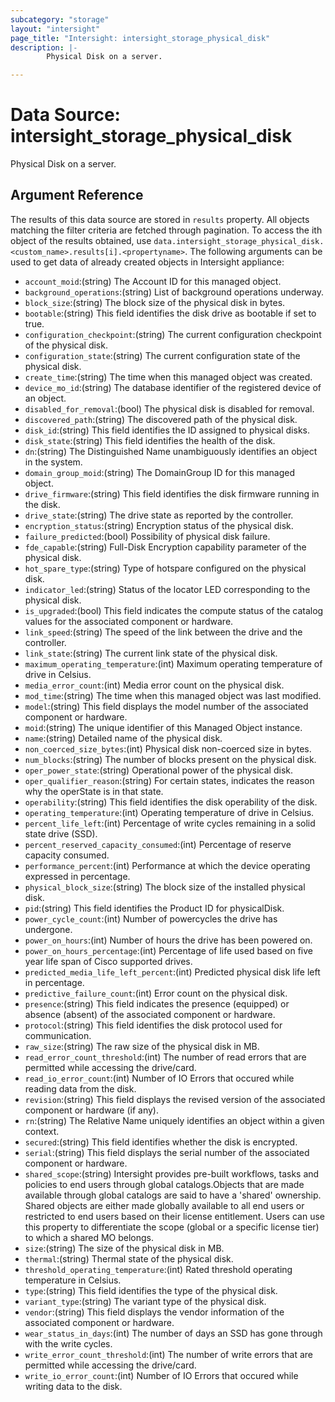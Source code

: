 ```yaml
---
subcategory: "storage"
layout: "intersight"
page_title: "Intersight: intersight_storage_physical_disk"
description: |-
        Physical Disk on a server.

---
```


# Data Source: intersight_storage_physical_disk
Physical Disk on a server.
## Argument Reference
The results of this data source are stored in `results` property.
All objects matching the filter criteria are fetched through pagination.
To access the ith object of the results obtained, use `data.intersight_storage_physical_disk.<custom_name>.results[i].<propertyname>`.
The following arguments can be used to get data of already created objects in Intersight appliance:
* `account_moid`:(string) The Account ID for this managed object. 
* `background_operations`:(string) List of background operations underway. 
* `block_size`:(string) The block size of the physical disk in bytes. 
* `bootable`:(string) This field identifies the disk drive as bootable if set to true. 
* `configuration_checkpoint`:(string) The current configuration checkpoint of the physical disk. 
* `configuration_state`:(string) The current configuration state of the physical disk. 
* `create_time`:(string) The time when this managed object was created. 
* `device_mo_id`:(string) The database identifier of the registered device of an object. 
* `disabled_for_removal`:(bool) The physical disk is disabled for removal. 
* `discovered_path`:(string) The discovered path of the physical disk. 
* `disk_id`:(string) This field identifies the ID assigned to physical disks. 
* `disk_state`:(string) This field identifies the health of the disk. 
* `dn`:(string) The Distinguished Name unambiguously identifies an object in the system. 
* `domain_group_moid`:(string) The DomainGroup ID for this managed object. 
* `drive_firmware`:(string) This field identifies the disk firmware running in the disk. 
* `drive_state`:(string) The drive state as reported by the controller. 
* `encryption_status`:(string) Encryption status of the physical disk. 
* `failure_predicted`:(bool) Possibility of physical disk failure. 
* `fde_capable`:(string) Full-Disk Encryption capability parameter of the physical disk. 
* `hot_spare_type`:(string) Type of hotspare configured on the physical disk. 
* `indicator_led`:(string) Status of the locator LED corresponding to the physical disk. 
* `is_upgraded`:(bool) This field indicates the compute status of the catalog values for the associated component or hardware. 
* `link_speed`:(string) The speed of the link between the drive and the controller. 
* `link_state`:(string) The current link state of the physical disk. 
* `maximum_operating_temperature`:(int) Maximum operating temperature of drive in Celsius. 
* `media_error_count`:(int) Media error count on the physical disk. 
* `mod_time`:(string) The time when this managed object was last modified. 
* `model`:(string) This field displays the model number of the associated component or hardware. 
* `moid`:(string) The unique identifier of this Managed Object instance. 
* `name`:(string) Detailed name of the physical disk. 
* `non_coerced_size_bytes`:(int) Physical disk non-coerced size in bytes. 
* `num_blocks`:(string) The number of blocks present on the physical disk. 
* `oper_power_state`:(string) Operational power of the physical disk. 
* `oper_qualifier_reason`:(string) For certain states, indicates the reason why the operState is in that state. 
* `operability`:(string) This field identifies the disk operability of the disk. 
* `operating_temperature`:(int) Operating temperature of drive in Celsius. 
* `percent_life_left`:(int) Percentage of write cycles remaining in a solid state drive (SSD). 
* `percent_reserved_capacity_consumed`:(int) Percentage of reserve capacity consumed. 
* `performance_percent`:(int) Performance at which the device operating expressed in percentage. 
* `physical_block_size`:(string) The block size of the installed physical disk. 
* `pid`:(string) This field identifies the Product ID for physicalDisk. 
* `power_cycle_count`:(int) Number of powercycles the drive has undergone. 
* `power_on_hours`:(int) Number of hours the drive has been powered on. 
* `power_on_hours_percentage`:(int) Percentage of life used based on five year life span of Cisco supported drives. 
* `predicted_media_life_left_percent`:(int) Predicted physical disk life left in percentage. 
* `predictive_failure_count`:(int) Error count on the physical disk. 
* `presence`:(string) This field indicates the presence (equipped) or absence (absent) of the associated component or hardware. 
* `protocol`:(string) This field identifies the disk protocol used for communication. 
* `raw_size`:(string) The raw size of the physical disk in MB. 
* `read_error_count_threshold`:(int) The number of read errors that are permitted while accessing the drive/card. 
* `read_io_error_count`:(int) Number of IO Errors that occured while reading data from the disk. 
* `revision`:(string) This field displays the revised version of the associated component or hardware (if any). 
* `rn`:(string) The Relative Name uniquely identifies an object within a given context. 
* `secured`:(string) This field identifies whether the disk is encrypted. 
* `serial`:(string) This field displays the serial number of the associated component or hardware. 
* `shared_scope`:(string) Intersight provides pre-built workflows, tasks and policies to end users through global catalogs.Objects that are made available through global catalogs are said to have a 'shared' ownership. Shared objects are either made globally available to all end users or restricted to end users based on their license entitlement. Users can use this property to differentiate the scope (global or a specific license tier) to which a shared MO belongs. 
* `size`:(string) The size of the physical disk in MB. 
* `thermal`:(string) Thermal state of the physical disk. 
* `threshold_operating_temperature`:(int) Rated threshold operating temperature in Celsius. 
* `type`:(string) This field identifies the type of the physical disk. 
* `variant_type`:(string) The variant type of the physical disk. 
* `vendor`:(string) This field displays the vendor information of the associated component or hardware. 
* `wear_status_in_days`:(int) The number of days an SSD has gone through with the write cycles. 
* `write_error_count_threshold`:(int) The number of write errors that are permitted while accessing the drive/card. 
* `write_io_error_count`:(int) Number of IO Errors that occured while writing data to the disk. 
 
